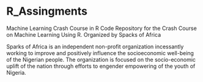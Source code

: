 # R_Assingments
Machine Learning Crash Course in R
Code Repository for the Crash Course on Machine Learning Using R. Organized by Spacks of Africa

 Sparks of Africa is an independent non-profit organization incessantly working to improve and positively influence the socioeconomic well-being of the Nigerian people. The organization is focused on the socio-economic uplift of the nation through efforts to engender empowering of the youth of Nigeria.
